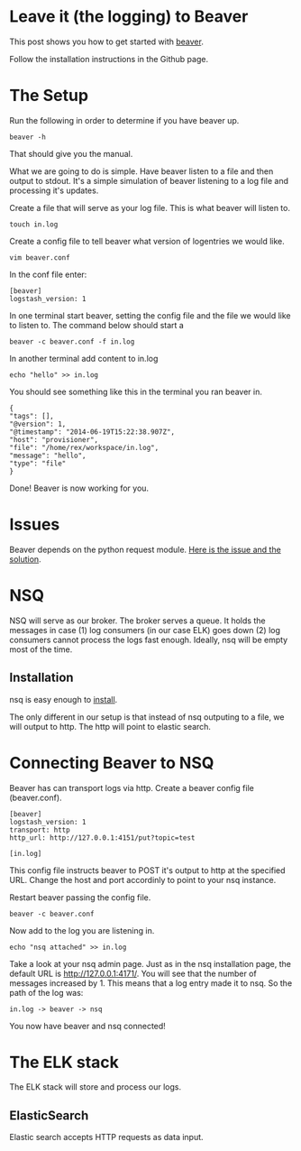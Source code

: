 Leave it (the logging) to Beaver
================================

This post shows you how to get started with [beaver](https://github.com/josegonzalez/beaver). 


Follow the installation instructions in the Github page. 

# The Setup 

Run the following in order to determine if you have beaver up. 

	beaver -h

That should give you the manual. 

What we are going to do is simple.  Have beaver listen to a file and then output to stdout. It's a simple simulation of beaver listening to a log file and processing it's updates. 

Create a file that will serve as your log file. This is what beaver will listen to.

	touch in.log

Create a config file to tell beaver what version of logentries we would like. 

	vim beaver.conf

In the conf file enter:

	[beaver]
	logstash_version: 1

In one terminal start beaver, setting the config file and the file we would like to listen to. The command below should start a
	
	beaver -c beaver.conf -f in.log

In another terminal add content to in.log
	
	echo "hello" >> in.log

You should see something like this in the terminal you ran beaver in. 

	{
    "tags": [],
    "@version": 1,
    "@timestamp": "2014-06-19T15:22:38.907Z",
    "host": "provisioner",
    "file": "/home/rex/workspace/in.log",
    "message": "hello",
    "type": "file"
	}

Done!  Beaver is now working for you. 

# Issues

Beaver depends on the python request module.  [Here is the issue and the solution](http://stackoverflow.com/questions/24314333/error-encountered-configuring-beaver-to-use-http-as-the-transport). 

# NSQ

NSQ will serve as our broker.  The broker serves a queue. It holds the messages in case (1) log consumers (in our case ELK) goes down (2) log consumers cannot process the logs fast enough.  Ideally, nsq will be empty most of the time. 

## Installation

nsq is easy enough to [install](http://nsq.io/overview/quick_start.html).

The only different in our setup is that instead of nsq outputing to a file, we will output to http.  The http will point to elastic search.  

# Connecting Beaver to NSQ

Beaver has can transport logs via http. Create a beaver config file (beaver.conf). 


	[beaver]                                                                     
	logstash_version: 1
	transport: http
	http_url: http://127.0.0.1:4151/put?topic=test
	 
	[in.log]


This config file instructs beaver to POST it's output to http at the specified URL.  Change the host and port accordinly to point to your nsq instance. 

Restart beaver passing the config file. 

	beaver -c beaver.conf

Now add to the log you are listening in. 

	echo "nsq attached" >> in.log

Take a look at your nsq admin page. Just as in the nsq installation page, the default URL is http://127.0.0.1:4171/.  You will see that the number of messages increased by 1.  This means that a log entry made it to nsq.  So the path of the log was:

	in.log -> beaver -> nsq

You now have beaver and nsq connected!

# The ELK stack

The ELK stack will store and process our logs. 

## ElasticSearch

Elastic search accepts HTTP requests as data input.